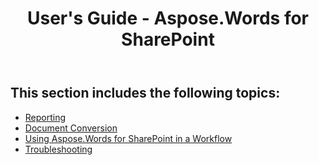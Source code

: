 ﻿---
title: User's Guide - Aspose.Words for SharePoint
articleTitle: User's Guide
linktitle: User's Guide
description: "This User's Guide describes practical scenarios and tips to help you use specific Aspose.Words for SharePoint features."
type: docs
weight: 20
url: /sharepoint/user-s-guide/
---

## This section includes the following topics:

- [Reporting](/words/sharepoint/reporting/)
- [Document Conversion](/words/sharepoint/document-conversion/)
- [Using Aspose.Words for SharePoint in a Workflow](/words/sharepoint/using-aspose-words-for-sharepoint-in-a-workflow/)
- [Troubleshooting](/words/sharepoint/troubleshooting/)


